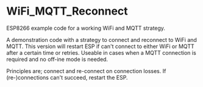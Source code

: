 # WiFi_MQTT_Reconnect
ESP8266 example code for a working WiFi and MQTT strategy.

A demonstration code with a strategy to connect and reconnect to WiFi and MQTT. This version will restart ESP if can't connect to either WiFi or MQTT after a certain time or retries. Useable in cases when a MQTT connection is required and no off-ine mode is needed.

Principles are; connect and re-connect on connection losses. If (re-)connections can't succeed, restart the ESP.

